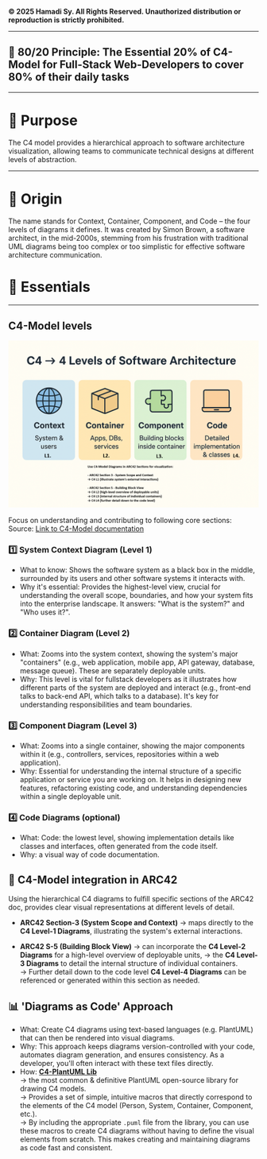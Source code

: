 **© 2025 Hamadi Sy. All Rights Reserved. Unauthorized distribution or reproduction is strictly prohibited.**

---

## 🚀 80/20 Principle: The Essential 20% of C4-Model for Full-Stack Web-Developers to cover 80% of their daily tasks

---

# 🎯 Purpose
The C4 model provides a hierarchical approach to software architecture visualization, allowing teams to communicate technical designs at different levels of abstraction.

---

# 🌱 Origin
The name stands for Context, Container, Component, and Code – the four levels of diagrams it defines. It was created by Simon Brown, a software architect, in the mid-2000s, stemming from his frustration with traditional UML diagrams being too complex or too simplistic for effective software architecture communication.

# 🧠 Essentials

---

## C4-Model levels
![C4-Model Essentials](imgs/C4-Model.png)

Focus on understanding and contributing to following core sections:
Source: [Link to C4-Model documentation](https://c4model.com/)

### 1️⃣ **System Context Diagram (Level 1)**
- What to know: Shows the software system as a black box in the middle, surrounded by its users and other software systems it interacts with.
- Why it's essential: Provides the highest-level view, crucial for understanding the overall scope, boundaries, and how your system fits into the enterprise landscape. It answers: "What is the system?" and "Who uses it?".

### 2️⃣ **Container Diagram (Level 2)**
- What: Zooms into the system context, showing the system's major "containers" (e.g., web application, mobile app, API gateway, database, message queue). These are separately deployable units.
- Why: This level is vital for fullstack developers as it illustrates how different parts of the system are deployed and interact (e.g., front-end talks to back-end API, which talks to a database). It's key for understanding responsibilities and team boundaries.

### 3️⃣ **Component Diagram (Level 3)**
- What: Zooms into a single container, showing the major components within it (e.g., controllers, services, repositories within a web application).
- Why: Essential for understanding the internal structure of a specific application or service you are working on. It helps in designing new features, refactoring existing code, and understanding dependencies within a single deployable unit.

### 4️⃣ **Code Diagrams (optional)**
- What: Code: the lowest level, showing implementation details like classes and interfaces, often generated from the code itself.
- Why: a visual way of code documentation.


## 🧩 C4-Model integration in ARC42
Using the hierarchical C4 diagrams to fulfill specific sections of the ARC42 doc, provides clear visual representations at different levels of detail.

* **ARC42 Section-3 (System Scope and Context)** 
  → maps directly to the **C4 Level-1 Diagrams**, illustrating the system's external interactions.

* **ARC42 S-5 (Building Block View)** 
  → can incorporate the **C4 Level-2 Diagrams** for a high-level overview of deployable units, 
  → the **C4 Level-3 Diagrams** to detail the internal structure of individual containers.  
  → Further detail down to the code level  **C4 Level-4 Diagrams** can be referenced or generated within this section as needed.


## 📊 'Diagrams as Code' Approach
- What: Create C4 diagrams using text-based languages (e.g. PlantUML) that can then be rendered into visual diagrams.
- Why: This approach keeps diagrams version-controlled with your code, automates diagram generation, and ensures consistency. As a developer, you'll often interact with these text files directly.
- How: **[C4-PlantUML Lib](https://github.com/plantuml-stdlib/C4-PlantUML)**   
  → the most common & definitive PlantUML open-source library for drawing C4 models.  
  → Provides a set of simple, intuitive macros that directly correspond to the elements of the C4 model (Person, System, Container, Component, etc.).  
  → By including the appropriate `.puml` file from the library, you can use these macros to create C4 diagrams without having to define the visual elements from scratch. This makes creating and maintaining diagrams as code fast and consistent.  

